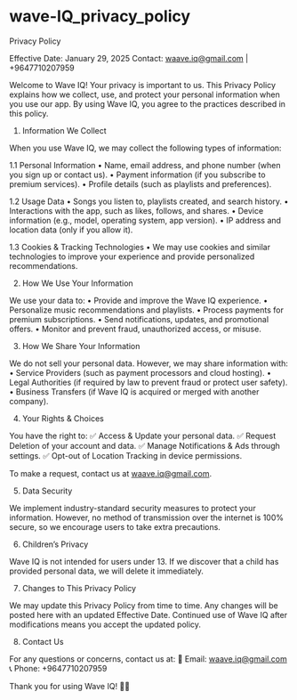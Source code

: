 # wave-IQ_privacy_policy
Privacy Policy

Effective Date: January 29, 2025
Contact: waave.iq@gmail.com | +9647710207959

Welcome to Wave IQ! Your privacy is important to us. This Privacy Policy explains how we collect, use, and protect your personal information when you use our app. By using Wave IQ, you agree to the practices described in this policy.

1. Information We Collect

When you use Wave IQ, we may collect the following types of information:

1.1 Personal Information
	•	Name, email address, and phone number (when you sign up or contact us).
	•	Payment information (if you subscribe to premium services).
	•	Profile details (such as playlists and preferences).

1.2 Usage Data
	•	Songs you listen to, playlists created, and search history.
	•	Interactions with the app, such as likes, follows, and shares.
	•	Device information (e.g., model, operating system, app version).
	•	IP address and location data (only if you allow it).

1.3 Cookies & Tracking Technologies
	•	We may use cookies and similar technologies to improve your experience and provide personalized recommendations.

 2. How We Use Your Information

We use your data to:
	•	Provide and improve the Wave IQ experience.
	•	Personalize music recommendations and playlists.
	•	Process payments for premium subscriptions.
	•	Send notifications, updates, and promotional offers.
	•	Monitor and prevent fraud, unauthorized access, or misuse.

 3. How We Share Your Information

We do not sell your personal data. However, we may share information with:
	•	Service Providers (such as payment processors and cloud hosting).
	•	Legal Authorities (if required by law to prevent fraud or protect user safety).
	•	Business Transfers (if Wave IQ is acquired or merged with another company).
 
4. Your Rights & Choices

You have the right to:
✅ Access & Update your personal data.
✅ Request Deletion of your account and data.
✅ Manage Notifications & Ads through settings.
✅ Opt-out of Location Tracking in device permissions.

To make a request, contact us at waave.iq@gmail.com.

5. Data Security

We implement industry-standard security measures to protect your information. However, no method of transmission over the internet is 100% secure, so we encourage users to take extra precautions.

6. Children’s Privacy

Wave IQ is not intended for users under 13. If we discover that a child has provided personal data, we will delete it immediately.


7. Changes to This Privacy Policy

We may update this Privacy Policy from time to time. Any changes will be posted here with an updated Effective Date. Continued use of Wave IQ after modifications means you accept the updated policy.

8. Contact Us

For any questions or concerns, contact us at:
📩 Email: waave.iq@gmail.com
📞 Phone: +9647710207959

Thank you for using Wave IQ! 🎵🌊
